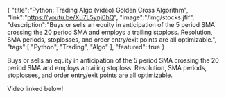 {
    "title":"Python: Trading Algo (video) Golden Cross Algorithm",
    "link":"https://youtu.be/Xu7L5ynj0hQ",
    "image":"/img/stocks.jfif",
    "description":"Buys or sells an equity in anticipation of the 5 period SMA crossing the 20 period SMA and employs a trailing stoploss. Resolution, SMA periods, stoplosses, and order entry/exit points are all optimizable.",
    "tags":[
          "Python",
          "Trading",
          "Algo"
        ],
    "featured": true
}

Buys or sells an equity in anticipation of the 5 period SMA crossing the 20 period SMA and employs a trailing stoploss. Resolution, SMA periods, stoplosses, and order entry/exit points are all optimizable.

Video linked below!
